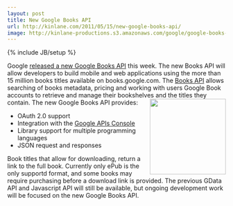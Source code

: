 ```yaml
---
layout: post
title: New Google Books API
url: http://kinlane.com/2011/05/15/new-google-books-api/
image: http://kinlane-productions.s3.amazonaws.com/google/google-books-logo.jpg
---
```

{% include JB/setup %}
Google <a title="released a new Google Books API" href="http://googlecode.blogspot.com/2011/05/new-books-api-for-developers.html">released a new Google Books API</a> this week. The new Books API will allow developers to build mobile and web applications using the more than 15 million books titles available on books.google.com.
The <a title="Books API" href="https://code.google.com/apis/books/docs/v1/using.html">Books API</a> allows searching of books metadata, pricing and working with users Google Book accounts to retrieve and manage their bookshelves and the titles they contain.
The new Google Books API provides:<img src="http://kinlane-productions.s3.amazonaws.com/google/google-books-logo.jpg"  width="175" align="right" />
<ul>
     <li>OAuth 2.0 support
     </li>
     <li>Integration with the <a title="Google APIs Console" href="https://code.google.com/apis/console">Google APIs Console</a>
     </li>
     <li>Library support for multiple programming languages
     </li>
     <li>JSON request and responses
     </li>
</ul>Book titles that allow for downloading, return a link to the full book. Currently only ePub is the only supportd format, and some books may require purchasing before a download link is provided.
The previous GData API and Javascript API will still be available, but ongoing development work will be focused on the new Google Books API.